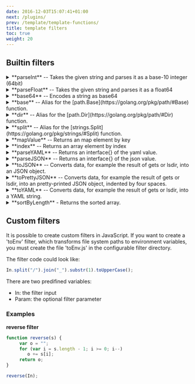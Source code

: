```yaml
---
date: 2016-12-03T15:07:41+01:00
next: /plugins/
prev: /template/template-functions/
title: template filters
toc: true
weight: 20
---
```


## Builtin filters

<details>
<summary> **parseInt** -- Takes the given string and parses it as a base-10 integer (64bit) </summary>

```
{{ "12000" | parseInt }}
```
</details>

<details>
<summary> **parseFloat** -- Takes the given string and parses it as a float64 </summary>

```
{{ "12000.45" | parseFloat }}
```
</details>

<details>
<summary> **base64** -- Encodes a string as base64 </summary>

```
{{ "somestring" | base64}}
```
</details>

<details>
<summary> **base** -- Alias for the [path.Base](https://golang.org/pkg/path/#Base) function. </summary>

```
{{ "/home/user/test" | base }}
```
</details>

<details>
<summary> **dir** -- Alias for the [path.Dir](https://golang.org/pkg/path/#Dir) function. </summary>

```
{{ "/home/user/test" | dir }}
```
</details>

<details>
<summary> **split** -- Alias for the [strings.Split](https://golang.org/pkg/strings/#Split) function. </summary>

```
{% for i in ("/home/user/test" | split:"/") %}
{{i}}
{% endfor %}
```
</details>

<details>
<summary> **mapValue** -- Returns an map element by key  </summary>

```
{{ getv("/some_yaml_config") | parseYAML | mapValue:"key" }}
```
</details>

<details>
<summary> **index** -- Returns an array element by index  </summary>

```
{{ "/home/user/test" | split:"/" | index:"1" }}
```
</details>

<details>
<summary> **parseYAML** -- Returns an interface{} of the yaml value.</summary>

```
{% for value in getvs("/cache1/domains/*") %}
{% set data = value | parseYAML %}
{{ data.type }} {{ data.name }} {{ data.addr }}
{% endfor %}
```
</details>

<details>
<summary> **parseJSON** -- Returns an interface{} of the json value.</summary>

```
{% for value in getvs("/cache1/domains/*") %}
{% set data = value | parseJSON %}
{{ data.type }} {{ data.name }} {{ data.addr }}
{% endfor %}
```
</details>

<details>
<summary> **toJSON** -- Converts data, for example the result of gets or lsdir, into an JSON object. </summary>

```
{{ gets("/myapp/database/*") | toJson}}
```
</details>

<details>
<summary> **toPrettyJSON** -- Converts data, for example the result of gets or lsdir, into an pretty-printed JSON object, indented by four spaces. </summary>

```
{{ gets("/myapp/database/*") | toPrettyJson}}
```
</details>

<details>
<summary> **toYAML** -- Converts data, for example the result of gets or lsdir, into a YAML string. </summary>

```
{{ gets("/myapp/database/*") | toYAML}}
```
</details>

<details>
<summary> **sortByLength** - Returns the sorted array. </summary>

Works with []string and []KVPair.
```
{% for dir in lsdir("/config") | sortByLength %}
{{dir}}
{% endfor %}
```
</details>

## Custom filters

It is possible to create custom filters in JavaScript.
If you want to create a 'toEnv' filter, which transforms file system paths to environment variables, you must create the file 'toEnv.js' in the configurable filter directory.

The filter code could look like:
```javascript
In.split("/").join("_").substr(1).toUpperCase();
```

There are two predifined variables:

  - In: the filter input
  - Param: the optional filter parameter
 
### Examples
**reverse filter**
 
```javascript
function reverse(s) {
     var o = "";
     for (var i = s.length - 1; i >= 0; i--)
        o += s[i];
     return o;
}

reverse(In);
```
